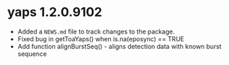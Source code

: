# yaps 1.2.0.9102

* Added a `NEWS.md` file to track changes to the package.
* Fixed bug in getToaYaps() when is.na(eposync) == TRUE
* Add function alignBurstSeq() - aligns detection data with known burst sequence

